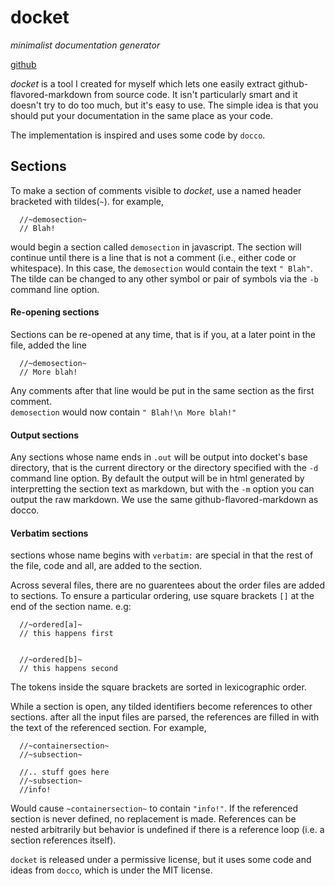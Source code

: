 # docket 

_minimalist documentation generator_

[github](http://github.com/ghostfact/node-docket)

*docket* is a tool I created for myself which lets one easily extract 
github-flavored-markdown from source code.  It isn't particularly smart
and it doesn't try to do too much, but it's easy to use.  The simple idea 
is that you should put your documentation in the same place as your code.

The implementation is inspired and uses some code by `docco`.

## Sections
To make a section of comments visible to *docket*, use a named header
bracketed with tildes(`~`).  for example, 

      //~demosection~
      // Blah!

would begin a section called `demosection` in javascript.  The section will
continue until there is a line that is not a comment (i.e., either code or whitespace).
In this case, the `demosection` would contain the text `" Blah"`.  The tilde can
be changed to any other symbol or pair of symbols via the `-b` command line option.


#### Re-opening sections
Sections can be re-opened at any time, that is if you, at a later point in the file,
added the line

      //~demosection~
      // More blah!

Any comments after that line would be put in the same section as the first comment.  
`demosection` would now contain `" Blah!\n More blah!"`

#### Output sections
Any sections whose name ends in `.out` will be output into docket's base directory,
that is the current directory or the directory specified with the `-d` command line option.
By default the output will be in html generated by interpretting the section text as markdown, 
but with the `-m` option you can output the raw markdown.  We use the same github-flavored-markdown
as docco.

#### Verbatim sections

sections whose name begins with `verbatim:` are special in that the rest of the file,
code and all, are added to the section.

Across several files, there are no guarentees about the order files are added to sections.
To ensure a particular ordering, use square brackets `[]` at the end of the section name.
e.g:


      //~ordered[a]~
      // this happens first


      //~ordered[b]~
      // this happens second



 The tokens inside the square brackets are sorted in lexicographic order.

While a section is open, any tilded identifiers become references to other sections.
after all the input files are parsed, the references are filled in with the text
of the referenced section.  For example,

      //~containersection~
      //~subsection~

      //.. stuff goes here
      //~subsection~
      //info!

Would cause `~containersection~` to contain `"info!"`.  If the referenced section
is never defined, no replacement is made.  References can be nested arbitrarily
but behavior is undefined if there is a reference loop (i.e. a section references itself).

`docket` is released under a permissive license, but it uses some code and ideas from
`docco`, which is under the MIT license.


